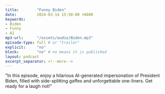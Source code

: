 ```yaml
---
title:        "Funny Biden"
date:         2024-03-14 15:50:00 +0800
keywords:
- Biden
- Funny
- AI
mp3-url:      "/assets/audio/Biden.mp3"
episode-type: full # or "trailer"
explicit:     "no"
block:        "no" # no means it is published
layout: podcast
excerpt_separator: <!--more-->
---
```

<!--more-->

"In this episode, enjoy a hilarious AI-generated impersonation of President Biden, filled with side-splitting gaffes and unforgettable one-liners. Get ready for a laugh riot!"

